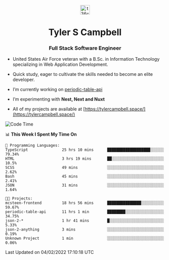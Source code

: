 <p align="center">
<a href="https://www.linkedin.com/in/t36campbell" target="blank"><img align="center" src="https://ik.imagekit.io/t36campbell/Portfolio/linkedin.png.original_m8bbGgPh6.png" alt="t36campbell" height="30" width="30" /></a>
</p>
<h1 align="center">Tyler S Campbell</h1>
<h3 align="center">Full Stack Software Engineer</h3>

* United States Air Force veteran with a B.Sc. in Information Technology specializing in Web Application Development. 

* Quick study, eager to cultivate the skills needed to become an elite developer.

* I’m currently working on [periodic-table-api](https://github.com/t36campbell/periodic-table-api)

* I’m experimenting with **Nest, Next and Nuxt**

* All of my projects are available at [https://tylercampbell.space/](https://tylercampbell.space/)

<!--START_SECTION:waka-->
![Code Time](http://img.shields.io/badge/Code%20Time-1%2C402%20hrs%2044%20mins-blue)

📊 **This Week I Spent My Time On** 

```text
💬 Programming Languages: 
TypeScript               25 hrs 10 mins      ███████████████████░░░░░░   79.34% 
HTML                     3 hrs 19 mins       ██░░░░░░░░░░░░░░░░░░░░░░░   10.5% 
SCSS                     49 mins             ░░░░░░░░░░░░░░░░░░░░░░░░░   2.62% 
Bash                     45 mins             ░░░░░░░░░░░░░░░░░░░░░░░░░   2.41% 
JSON                     31 mins             ░░░░░░░░░░░░░░░░░░░░░░░░░   1.64%

🐱‍💻 Projects: 
mcsteen-frontend         18 hrs 56 mins      ███████████████░░░░░░░░░░   59.67% 
periodic-table-api       11 hrs 1 min        ████████░░░░░░░░░░░░░░░░░   34.75% 
json-2-*                 1 hr 41 mins        █░░░░░░░░░░░░░░░░░░░░░░░░   5.33% 
json-2-anything          3 mins              ░░░░░░░░░░░░░░░░░░░░░░░░░   0.19% 
Unknown Project          1 min               ░░░░░░░░░░░░░░░░░░░░░░░░░   0.06%

```


 Last Updated on 04/02/2022 17:10:18 UTC
<!--END_SECTION:waka-->
